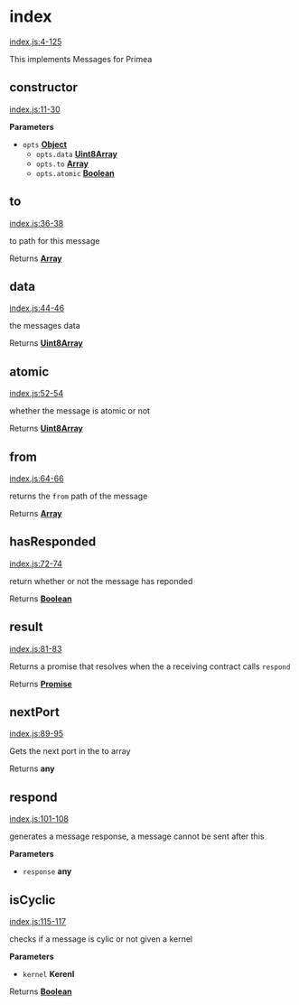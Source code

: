 <!-- Generated by documentation.js. Update this documentation by updating the source code. -->

# index

[index.js:4-125](https://github.com/primea/js-primea-message/blob/a43857b5c56810c2644c4afc0d96decf8ef6d909/index.js#L4-L125 "Source code on GitHub")

This implements Messages for Primea

## constructor

[index.js:11-30](https://github.com/primea/js-primea-message/blob/a43857b5c56810c2644c4afc0d96decf8ef6d909/index.js#L11-L30 "Source code on GitHub")

**Parameters**

-   `opts` **[Object](https://developer.mozilla.org/en-US/docs/Web/JavaScript/Reference/Global_Objects/Object)** 
    -   `opts.data` **[Uint8Array](https://developer.mozilla.org/en-US/docs/Web/JavaScript/Reference/Global_Objects/Uint8Array)** 
    -   `opts.to` **[Array](https://developer.mozilla.org/en-US/docs/Web/JavaScript/Reference/Global_Objects/Array)** 
    -   `opts.atomic` **[Boolean](https://developer.mozilla.org/en-US/docs/Web/JavaScript/Reference/Global_Objects/Boolean)** 

## to

[index.js:36-38](https://github.com/primea/js-primea-message/blob/a43857b5c56810c2644c4afc0d96decf8ef6d909/index.js#L36-L38 "Source code on GitHub")

to path for this message

Returns **[Array](https://developer.mozilla.org/en-US/docs/Web/JavaScript/Reference/Global_Objects/Array)** 

## data

[index.js:44-46](https://github.com/primea/js-primea-message/blob/a43857b5c56810c2644c4afc0d96decf8ef6d909/index.js#L44-L46 "Source code on GitHub")

the messages data

Returns **[Uint8Array](https://developer.mozilla.org/en-US/docs/Web/JavaScript/Reference/Global_Objects/Uint8Array)** 

## atomic

[index.js:52-54](https://github.com/primea/js-primea-message/blob/a43857b5c56810c2644c4afc0d96decf8ef6d909/index.js#L52-L54 "Source code on GitHub")

whether the message is atomic or not

Returns **[Uint8Array](https://developer.mozilla.org/en-US/docs/Web/JavaScript/Reference/Global_Objects/Uint8Array)** 

## from

[index.js:64-66](https://github.com/primea/js-primea-message/blob/a43857b5c56810c2644c4afc0d96decf8ef6d909/index.js#L64-L66 "Source code on GitHub")

returns the `from` path of the message

Returns **[Array](https://developer.mozilla.org/en-US/docs/Web/JavaScript/Reference/Global_Objects/Array)** 

## hasResponded

[index.js:72-74](https://github.com/primea/js-primea-message/blob/a43857b5c56810c2644c4afc0d96decf8ef6d909/index.js#L72-L74 "Source code on GitHub")

return whether or not the message has reponded

Returns **[Boolean](https://developer.mozilla.org/en-US/docs/Web/JavaScript/Reference/Global_Objects/Boolean)** 

## result

[index.js:81-83](https://github.com/primea/js-primea-message/blob/a43857b5c56810c2644c4afc0d96decf8ef6d909/index.js#L81-L83 "Source code on GitHub")

Returns a promise that resolves when the a receiving contract calls
`respond`

Returns **[Promise](https://developer.mozilla.org/en-US/docs/Web/JavaScript/Reference/Global_Objects/Promise)** 

## nextPort

[index.js:89-95](https://github.com/primea/js-primea-message/blob/a43857b5c56810c2644c4afc0d96decf8ef6d909/index.js#L89-L95 "Source code on GitHub")

Gets the next port in the to array

Returns **any** 

## respond

[index.js:101-108](https://github.com/primea/js-primea-message/blob/a43857b5c56810c2644c4afc0d96decf8ef6d909/index.js#L101-L108 "Source code on GitHub")

generates a message response, a message cannot be sent after this

**Parameters**

-   `response` **any** 

## isCyclic

[index.js:115-117](https://github.com/primea/js-primea-message/blob/a43857b5c56810c2644c4afc0d96decf8ef6d909/index.js#L115-L117 "Source code on GitHub")

checks if a message is cylic or not given a kernel

**Parameters**

-   `kernel` **Kerenl** 

Returns **[Boolean](https://developer.mozilla.org/en-US/docs/Web/JavaScript/Reference/Global_Objects/Boolean)** 
